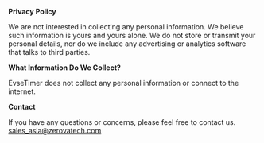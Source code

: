 **Privacy Policy**

We are not interested in collecting any personal information. We believe such information is yours and yours alone. We do not store or transmit your personal details, nor do we include any advertising or analytics software that talks to third parties.

**What Information Do We Collect?**

EvseTimer does not collect any personal information or connect to the internet. 


**Contact**

If you have any questions or concerns, please feel free to contact us.
sales_asia@zerovatech.com

